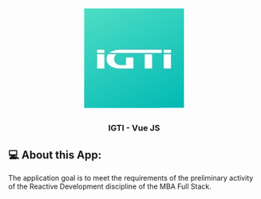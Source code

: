<h1 align="center">
    <img alt="IGTI" src="https://raw.githubusercontent.com/mesaquejunior/vue-preliminaryactivity/main/src/assets/igti.jpg" width="200px" />
</h1>

<h3 align="center">
  IGTI - Vue JS
</h3>

## :computer: About this App:

The application goal is to meet the requirements of the preliminary activity of the Reactive Development discipline of the MBA Full Stack.

